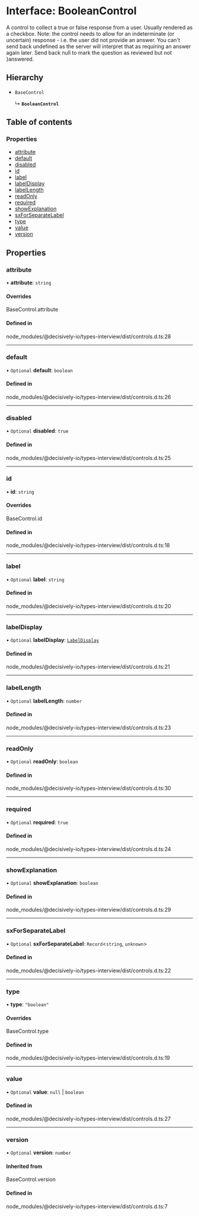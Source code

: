 # Interface: BooleanControl

A control to collect a true or false response from a user. Usually rendered as a checkbox.
Note: the control needs to allow for an indeterminate (or uncertain) response - i.e. the
user did not provide an answer. You can't send back undefined as the server will interpret
that as requiring an answer again later. Send back null to mark the question as reviewed
but not
}answered.

## Hierarchy

- `BaseControl`

  ↳ **`BooleanControl`**

## Table of contents

### Properties

- [attribute](../wiki/BooleanControl#attribute)
- [default](../wiki/BooleanControl#default)
- [disabled](../wiki/BooleanControl#disabled)
- [id](../wiki/BooleanControl#id)
- [label](../wiki/BooleanControl#label)
- [labelDisplay](../wiki/BooleanControl#labeldisplay)
- [labelLength](../wiki/BooleanControl#labellength)
- [readOnly](../wiki/BooleanControl#readonly)
- [required](../wiki/BooleanControl#required)
- [showExplanation](../wiki/BooleanControl#showexplanation)
- [sxForSeparateLabel](../wiki/BooleanControl#sxforseparatelabel)
- [type](../wiki/BooleanControl#type)
- [value](../wiki/BooleanControl#value)
- [version](../wiki/BooleanControl#version)

## Properties

### attribute

• **attribute**: `string`

#### Overrides

BaseControl.attribute

#### Defined in

node_modules/@decisively-io/types-interview/dist/controls.d.ts:28

___

### default

• `Optional` **default**: `boolean`

#### Defined in

node_modules/@decisively-io/types-interview/dist/controls.d.ts:26

___

### disabled

• `Optional` **disabled**: ``true``

#### Defined in

node_modules/@decisively-io/types-interview/dist/controls.d.ts:25

___

### id

• **id**: `string`

#### Overrides

BaseControl.id

#### Defined in

node_modules/@decisively-io/types-interview/dist/controls.d.ts:18

___

### label

• `Optional` **label**: `string`

#### Defined in

node_modules/@decisively-io/types-interview/dist/controls.d.ts:20

___

### labelDisplay

• `Optional` **labelDisplay**: [`LabelDisplay`](../wiki/Exports#labeldisplay)

#### Defined in

node_modules/@decisively-io/types-interview/dist/controls.d.ts:21

___

### labelLength

• `Optional` **labelLength**: `number`

#### Defined in

node_modules/@decisively-io/types-interview/dist/controls.d.ts:23

___

### readOnly

• `Optional` **readOnly**: `boolean`

#### Defined in

node_modules/@decisively-io/types-interview/dist/controls.d.ts:30

___

### required

• `Optional` **required**: ``true``

#### Defined in

node_modules/@decisively-io/types-interview/dist/controls.d.ts:24

___

### showExplanation

• `Optional` **showExplanation**: `boolean`

#### Defined in

node_modules/@decisively-io/types-interview/dist/controls.d.ts:29

___

### sxForSeparateLabel

• `Optional` **sxForSeparateLabel**: `Record`<`string`, `unknown`\>

#### Defined in

node_modules/@decisively-io/types-interview/dist/controls.d.ts:22

___

### type

• **type**: ``"boolean"``

#### Overrides

BaseControl.type

#### Defined in

node_modules/@decisively-io/types-interview/dist/controls.d.ts:19

___

### value

• `Optional` **value**: ``null`` \| `boolean`

#### Defined in

node_modules/@decisively-io/types-interview/dist/controls.d.ts:27

___

### version

• `Optional` **version**: `number`

#### Inherited from

BaseControl.version

#### Defined in

node_modules/@decisively-io/types-interview/dist/controls.d.ts:7
